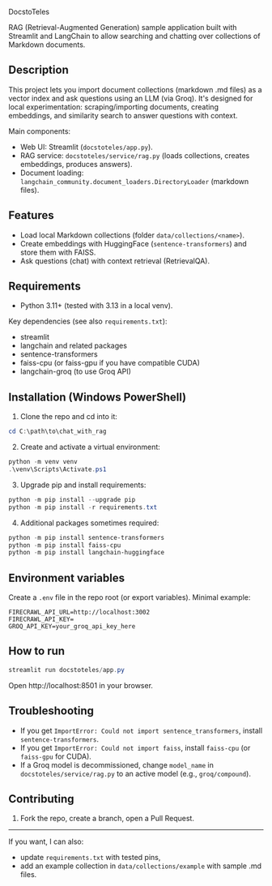 DocstoTeles

RAG (Retrieval-Augmented Generation) sample application built with Streamlit and LangChain to allow searching and chatting over collections of Markdown documents.

## Description

This project lets you import document collections (markdown .md files) as a vector index and ask questions using an LLM (via Groq). It's designed for local experimentation: scraping/importing documents, creating embeddings, and similarity search to answer questions with context.

Main components:
- Web UI: Streamlit (`docstoteles/app.py`).
- RAG service: `docstoteles/service/rag.py` (loads collections, creates embeddings, produces answers).
- Document loading: `langchain_community.document_loaders.DirectoryLoader` (markdown files).

## Features

- Load local Markdown collections (folder `data/collections/<name>`).
- Create embeddings with HuggingFace (`sentence-transformers`) and store them with FAISS.
- Ask questions (chat) with context retrieval (RetrievalQA).

## Requirements

- Python 3.11+ (tested with 3.13 in a local venv).

Key dependencies (see also `requirements.txt`):
- streamlit
- langchain and related packages
- sentence-transformers
- faiss-cpu (or faiss-gpu if you have compatible CUDA)
- langchain-groq (to use Groq API)

## Installation (Windows PowerShell)

1. Clone the repo and cd into it:

```powershell
cd C:\path\to\chat_with_rag
```

2. Create and activate a virtual environment:

```powershell
python -m venv venv
.\venv\Scripts\Activate.ps1
```

3. Upgrade pip and install requirements:

```powershell
python -m pip install --upgrade pip
python -m pip install -r requirements.txt
```

4. Additional packages sometimes required:

```powershell
python -m pip install sentence-transformers
python -m pip install faiss-cpu
python -m pip install langchain-huggingface
```

## Environment variables

Create a `.env` file in the repo root (or export variables). Minimal example:

```properties
FIRECRAWL_API_URL=http://localhost:3002
FIRECRAWL_API_KEY=
GROQ_API_KEY=your_groq_api_key_here
```

## How to run

```powershell
streamlit run docstoteles/app.py
```

Open http://localhost:8501 in your browser.

## Troubleshooting

- If you get `ImportError: Could not import sentence_transformers`, install `sentence-transformers`.
- If you get `ImportError: Could not import faiss`, install `faiss-cpu` (or `faiss-gpu` for CUDA).
- If a Groq model is decommissioned, change `model_name` in `docstoteles/service/rag.py` to an active model (e.g., `groq/compound`).

## Contributing

1. Fork the repo, create a branch, open a Pull Request.

---

If you want, I can also:
- update `requirements.txt` with tested pins,
- add an example collection in `data/collections/example` with sample .md files.
